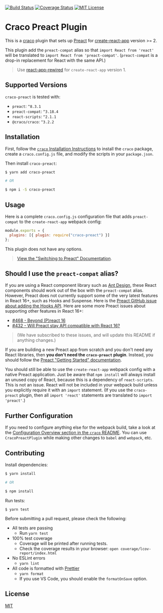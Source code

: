[![Build Status](https://travis-ci.org/FormAPI/craco-preact.svg?branch=master)](https://travis-ci.org/FormAPI/craco-preact)
[![Coverage Status](https://coveralls.io/repos/github/FormAPI/craco-preact/badge.svg?branch=master)](https://coveralls.io/github/FormAPI/craco-preact?branch=master)
[![MIT License](https://img.shields.io/badge/license-MIT-blue.svg)](LICENSE)

# Craco Preact Plugin

This is a [craco](https://github.com/sharegate/craco) plugin that sets up [Preact](https://preactjs.com/) for [create-react-app](https://facebook.github.io/create-react-app/) version >= 2.

This plugin add the `preact-compat` alias so that `import React from 'react'` will be translated to `import React from 'preact-compat'`. (`preact-compat` is a drop-in replacement for React with the same API.)

> Use [react-app-rewired](https://github.com/timarney/react-app-rewired) for `create-react-app` version 1.

## Supported Versions

`craco-preact` is tested with:

- `preact`: `^8.3.1`
- `preact-compat`: `^3.18.4`
- `react-scripts`: `^2.1.1`
- `@craco/craco`: `^3.2.2`

## Installation

First, follow the [`craco` Installation Instructions](https://github.com/sharegate/craco/blob/master/packages/craco/README.md##installation) to install the `craco` package, create a `craco.config.js` file, and modify the scripts in your `package.json`.

Then install `craco-preact`:

```bash
$ yarn add craco-preact

# OR

$ npm i -S craco-preact
```

## Usage

Here is a complete `craco.config.js` configuration file that adds `preact-compat` to the `create-react-app` webpack config:

```js
module.exports = {
  plugins: [{ plugin: require("craco-preact") }]
};
```

This plugin does not have any options.

> [View the "Switching to Preact" Documentation](https://preactjs.com/guide/switching-to-preact).

## Should I use the `preact-compat` alias?

If you are using a React component library such as [Ant Design](https://ant.design/), these React components should work out of the box with the `preact-compat` alias. However, Preact does not currently support some of the very latest features in React 16+, such as Hooks and Suspense. Here is the [Preact GitHub issue about adding the Hooks API](https://github.com/developit/preact/issues/1247). Here are some more Preact issues about supporting other features in React 16+:

- [#468 - Beyond (P)react 16](https://github.com/developit/preact-compat/issues/468)
- [#432 - Will Preact stay API compatible with React 16?](https://github.com/developit/preact-compat/issues/432)

> (We have subscribed to these issues, and will update this README if anything changes.)

If you are building a new Preact app from scratch and you don't need any React libraries, then **you don't need the `craco-preact` plugin**. Instead, you should follow the [Preact "Getting Started" documentation](https://preactjs.com/guide/getting-started).

You should still be able to use the `create-react-app` webpack config with a native Preact application. Just be aware that `npm install` will always install an unused copy of React, because this is a dependency of `react-scripts`. This is not an issue. React will not be included in your webpack build unless you explicitly require it with an `import` statement. (If you use the `craco-preact` plugin, then all `import 'react'` statements are translated to `import 'preact'`.)

## Further Configuration

If you need to configure anything else for the webpack build, take a look at the
[Configuration Overview section in the `craco` README](https://github.com/sharegate/craco/blob/master/packages/craco/README.md#configuration-overview). You can use `CracoPreactPlugin` while making other changes to `babel` and `webpack`, etc.

## Contributing

Install dependencies:

```bash
$ yarn install

# OR

$ npm install
```

Run tests:

```
$ yarn test
```

Before submitting a pull request, please check the following:

- All tests are passing
  - Run `yarn test`
- 100% test coverage
  - Coverage will be printed after running tests.
  - Check the coverage results in your browser: `open coverage/lcov-report/index.html`
- No ESLint errors
  - `yarn lint`
- All code is formatted with [Prettier](https://prettier.io/)
  - `yarn format`
  - If you use VS Code, you should enable the `formatOnSave` option.

## License

[MIT](./LICENSE)
